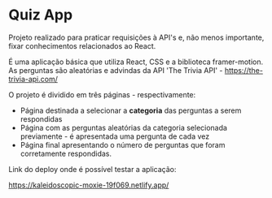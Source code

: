 # Quiz App

Projeto realizado para praticar requisições à API's e, não menos importante, fixar conhecimentos relacionados ao React.

É uma aplicação básica que utiliza React, CSS e a biblioteca framer-motion. As perguntas são aleatórias e advindas da API 'The Trivia API' - https://the-trivia-api.com/

O projeto é dividido em três páginas - respectivamente:

* Página destinada a selecionar a __categoria__ das perguntas a serem respondidas
* Página com as perguntas aleatórias da categoria selecionada previamente - é apresentada uma pergunta de cada vez
* Página final apresentando o número de perguntas que foram corretamente respondidas.

Link do deploy onde é possível testar a aplicação:

https://kaleidoscopic-moxie-19f069.netlify.app/
